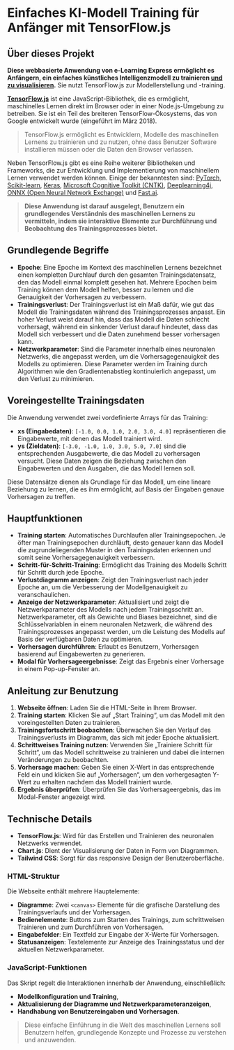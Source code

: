 # Einfaches KI-Modell Training für Anfänger mit TensorFlow.js

## Über dieses Projekt

**Diese webbasierte Anwendung von e-Learning Express ermöglicht es Anfängern, ein einfaches künstliches Intelligenzmodell zu trainieren <u>und zu visualisieren</u>.** Sie nutzt TensorFlow.js zur Modellerstellung und -training. 

**[TensorFlow.js](https://www.tensorflow.org/js)** ist eine JavaScript-Bibliothek, die es ermöglicht, maschinelles Lernen direkt im Browser oder in einer Node.js-Umgebung zu betreiben. Sie ist ein Teil des breiteren TensorFlow-Ökosystems, das von Google entwickelt wurde (eingeführt im März 2018). 

>  TensorFlow.js ermöglicht es Entwicklern, Modelle des maschinellen Lernens zu trainieren und zu nutzen, ohne dass Benutzer Software installieren müssen oder die Daten den Browser verlassen.

Neben TensorFlow.js gibt es eine Reihe weiterer Bibliotheken und Frameworks, die zur Entwicklung und Implementierung von maschinellem Lernen verwendet werden können. Einige der bekanntesten sind: [PyTorch](https://pytorch.org/), [Scikit-learn](https://scikit-learn.org/stable/), [Keras](https://keras.io/), [Microsoft Cognitive Toolkit (CNTK)](https://learn.microsoft.com/de-de/cognitive-toolkit/), [Deeplearning4j](https://deeplearning4j.konduit.ai/), [ONNX (Open Neural Network Exchange)](https://onnx.ai/) und [Fast.ai](https://www.fast.ai/).



>  **Diese Anwendung ist darauf ausgelegt, Benutzern ein grundlegendes Verständnis des maschinellen Lernens zu vermitteln, indem sie interaktive Elemente zur Durchführung und Beobachtung des Trainingsprozesses bietet.**



## Grundlegende Begriffe

-  **Epoche**: Eine Epoche im Kontext des maschinellen Lernens bezeichnet einen kompletten Durchlauf durch den gesamten Trainingsdatensatz, den das Modell einmal komplett gesehen hat. Mehrere Epochen beim Training können dem Modell helfen, besser zu lernen und die Genauigkeit der Vorhersagen zu verbessern.
-  **Trainingsverlust**: Der Trainingsverlust ist ein Maß dafür, wie gut das Modell die Trainingsdaten während des Trainingsprozesses anpasst. Ein hoher Verlust weist darauf hin, dass das Modell die Daten schlecht vorhersagt, während ein sinkender Verlust darauf hindeutet, dass das Modell sich verbessert und die Daten zunehmend besser vorhersagen kann.
-  **Netzwerkparameter**: Sind die Parameter innerhalb eines neuronalen Netzwerks, die angepasst werden, um die Vorhersagegenauigkeit des Modells zu optimieren. Diese Parameter werden im Training durch Algorithmen wie den Gradientenabstieg kontinuierlich angepasst, um den Verlust zu minimieren.



## Voreingestellte Trainingsdaten

Die Anwendung verwendet zwei vordefinierte Arrays für das Training:

-  **xs (Eingabedaten)**: `[-1.0, 0.0, 1.0, 2.0, 3.0, 4.0]` repräsentieren die Eingabewerte, mit denen das Modell trainiert wird.
-  **ys (Zieldaten)**: `[-3.0, -1.0, 1.0, 3.0, 5.0, 7.0]` sind die entsprechenden Ausgabewerte, die das Modell zu vorhersagen versucht. Diese Daten zeigen die Beziehung zwischen den Eingabewerten und den Ausgaben, die das Modell lernen soll.

Diese Datensätze dienen als Grundlage für das Modell, um eine lineare Beziehung zu lernen, die es ihm ermöglicht, auf Basis der Eingaben genaue Vorhersagen zu treffen.



## Hauptfunktionen

-  **Training starten**: Automatisches Durchlaufen aller Trainingsepochen. Je öfter man Trainingsepochen durchläuft, desto genauer kann das Modell  die zugrundeliegenden Muster in den Trainingsdaten erkennen und somit  seine Vorhersagegenauigkeit verbessern.
-  **Schritt-für-Schritt-Training**: Ermöglicht das Training des Modells Schritt für Schritt durch jede Epoche.
-  **Verlustdiagramm anzeigen**: Zeigt den Trainingsverlust nach jeder Epoche an, um die Verbesserung der Modellgenauigkeit zu veranschaulichen.
-  **Anzeige der Netzwerkparameter**: Aktualisiert und zeigt die Netzwerkparameter des Modells nach jedem Trainingsschritt an. Netzwerkparameter, oft als Gewichte und Biases bezeichnet, sind die  Schlüsselvariablen in einem neuronalen Netzwerk, die während des  Trainingsprozesses angepasst werden, um die Leistung des Modells auf  Basis der verfügbaren Daten zu optimieren.
-  **Vorhersagen durchführen**: Erlaubt es Benutzern, Vorhersagen basierend auf Eingabewerten zu generieren.
-  **Modal für Vorhersageergebnisse**: Zeigt das Ergebnis einer Vorhersage in einem Pop-up-Fenster an.



## Anleitung zur Benutzung

1. **Webseite öffnen**: Laden Sie die HTML-Seite in Ihrem Browser.
2. **Training starten**: Klicken Sie auf „Start Training“, um das Modell mit den voreingestellten Daten zu trainieren.
3. **Trainingsfortschritt beobachten**: Überwachen Sie den Verlauf des Trainingsverlusts im Diagramm, das sich mit jeder Epoche aktualisiert.
4. **Schrittweises Training nutzen**: Verwenden Sie „Trainiere Schritt für Schritt“, um das Modell schrittweise zu trainieren und dabei die internen Veränderungen zu beobachten.
5. **Vorhersage machen**: Geben Sie einen X-Wert in das entsprechende Feld ein und klicken Sie auf „Vorhersagen“, um den vorhergesagten Y-Wert zu erhalten nachdem das Modell trainiert wurde.
6. **Ergebnis überprüfen**: Überprüfen Sie das Vorhersageergebnis, das im Modal-Fenster angezeigt wird.



## Technische Details

-  **TensorFlow.js**: Wird für das Erstellen und Trainieren des neuronalen Netzwerks verwendet.
-  **Chart.js**: Dient der Visualisierung der Daten in Form von Diagrammen.
-  **Tailwind CSS**: Sorgt für das responsive Design der Benutzeroberfläche.



### HTML-Struktur

Die Webseite enthält mehrere Hauptelemente:

-  **Diagramme**: Zwei `<canvas>` Elemente für die grafische Darstellung des Trainingsverlaufs und der Vorhersagen.
-  **Bedienelemente**: Buttons zum Starten des Trainings, zum schrittweisen Trainieren und zum Durchführen von Vorhersagen.
-  **Eingabefelder**: Ein Textfeld zur Eingabe der X-Werte für Vorhersagen.
-  **Statusanzeigen**: Textelemente zur Anzeige des Trainingsstatus und der aktuellen Netzwerkparameter.



### JavaScript-Funktionen

Das Skript regelt die Interaktionen innerhalb der Anwendung, einschließlich:

-  **Modellkonfiguration und Training**,
-  **Aktualisierung der Diagramme und Netzwerkparameteranzeigen**,
-  **Handhabung von Benutzereingaben und Vorhersagen**.



>  Diese einfache Einführung in die Welt des maschinellen Lernens soll Benutzern helfen, grundlegende Konzepte und Prozesse zu verstehen und anzuwenden.